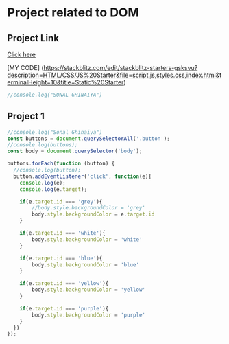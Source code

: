 # Project related to DOM

## Project Link
[Click here](https://stackblitz.com/edit/dom-project-chaiaurcode?file=index.html)

[MY CODE] (https://stackblitz.com/edit/stackblitz-starters-gsksvu?description=HTML/CSS/JS%20Starter&file=script.js,styles.css,index.html&terminalHeight=10&title=Static%20Starter)


``` javascript
//console.log("SONAL GHINAIYA")
```

## Project 1
```javascript
//console.log("Sonal Ghinaiya")
const buttons = document.querySelectorAll('.button');
//console.log(buttons);
const body = document.querySelector('body');

buttons.forEach(function (button) {
  //console.log(button);
  button.addEventListener('click', function(e){
    console.log(e);
    console.log(e.target);

    if(e.target.id === 'grey'){
        //body.style.backgroundColor = 'grey'
        body.style.backgroundColor = e.target.id
    }

    if(e.target.id === 'white'){
        body.style.backgroundColor = 'white'
    }

    if(e.target.id === 'blue'){
        body.style.backgroundColor = 'blue'
    }

    if(e.target.id === 'yellow'){
        body.style.backgroundColor = 'yellow'
    }

    if(e.target.id === 'purple'){
        body.style.backgroundColor = 'purple'
    }
  })
});
```
